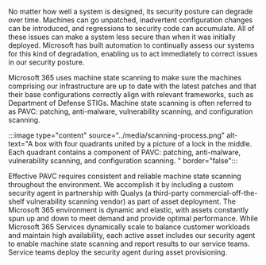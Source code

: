 No matter how well a system is designed, its security posture can degrade over time. Machines can go unpatched, inadvertent configuration changes can be introduced, and regressions to security code can accumulate. All of these issues can make a system less secure than when it was initially deployed. Microsoft has built automation to continually assess our systems for this kind of degradation, enabling us to act immediately to correct issues in our security posture.

Microsoft 365 uses machine state scanning to make sure the machines comprising our infrastructure are up to date with the latest patches and that their base configurations correctly align with relevant frameworks, such as Department of Defense STIGs. Machine state scanning is often referred to as PAVC: patching, anti-malware, vulnerability scanning, and configuration scanning.

:::image type="content" source="../media/scanning-process.png" alt-text="A box with four quadrants united by a picture of a lock in the middle. Each quadrant contains a component of PAVC: patching, anti-malware, vulnerability scanning, and configuration scanning. " border="false":::

Effective PAVC requires consistent and reliable machine state scanning throughout the environment. We accomplish it by including a custom security agent in partnership with Qualys (a third-party commercial-off-the-shelf vulnerability scanning vendor) as part of asset deployment. The Microsoft 365 environment is dynamic and elastic, with assets constantly spun up and down to meet demand and provide optimal performance. While Microsoft 365 Services dynamically scale to balance customer workloads and maintain high availability, each active asset includes our security agent to enable machine state scanning and report results to our service teams. Service teams deploy the security agent during asset provisioning.
